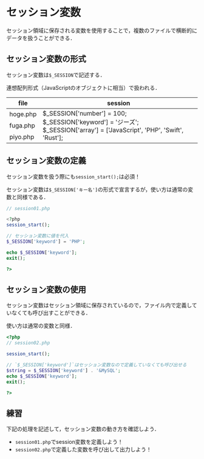 # セッション変数

セッション領域に保存される変数を使用することで，複数のファイルで横断的にデータを扱うことができる．


## セッション変数の形式

セッション変数は`$_SESSION`で記述する．

連想配列形式（JavaScriptのオブジェクトに相当）で扱われる．

<table>
  <thead>
    <th>file</th>
    <th>session</th>
  </thead>
  <tbody>
    <tr>
      <td>hoge.php</td>
      <td rowspan="3">
        $_SESSION['number'] = 100;<br>
        $_SESSION['keyword'] = 'ジーズ';<br>
        $_SESSION['array'] = ['JavaScript', 'PHP', 'Swift', 'Rust'];</td>
    </tr>
    <tr>
      <td>fuga.php</td>
    </tr>
    <tr>
      <td>piyo.php</td>
    </tr>
  </tbody>
</table>


## セッション変数の定義

セッション変数を扱う際にも`session_start();`は必須！

セッション変数は`$_SESSION['キー名']`の形式で宣言するが，使い方は通常の変数と同様である．

```php
// session01.php

<?php
session_start();

// セッション変数に値を代入
$_SESSION['keyword'] = 'PHP';

echo $_SESSION['keyword'];
exit();

?>

```


## セッション変数の使用

セッション変数はセッション領域に保存されているので，ファイル内で定義していなくても呼び出すことができる．

使い方は通常の変数と同様．

```php
<?php
// session02.php

session_start();

// `$_SESSION['keyword']`はセッション変数なので定義していなくても呼び出せる
$string = $_SESSION['keyword'] . '&MySQL';
echo $_SESSION['keyword'];
exit();

?>

```


## 練習

下記の処理を記述して，セッション変数の動き方を確認しよう．

- `session01.php`でsession変数を定義しよう！
- `session02.php`で定義した変数を呼び出して出力しよう！
